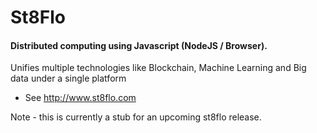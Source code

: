 # St8Flo
#### Distributed computing using Javascript (NodeJS / Browser). 
Unifies multiple technologies like Blockchain, Machine Learning and Big data under a single platform
* See http://www.st8flo.com





Note - this is currently a stub for an upcoming st8flo release.
